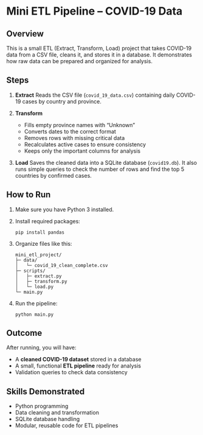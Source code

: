 # Mini ETL Pipeline – COVID-19 Data

## Overview

This is a small ETL (Extract, Transform, Load) project that takes COVID-19 data from a CSV file, cleans it, and stores it in a database. It demonstrates how raw data can be prepared and organized for analysis.

## Steps

1. **Extract**
   Reads the CSV file (`covid_19_data.csv`) containing daily COVID-19 cases by country and province.

2. **Transform**

   * Fills empty province names with “Unknown”
   * Converts dates to the correct format
   * Removes rows with missing critical data
   * Recalculates active cases to ensure consistency
   * Keeps only the important columns for analysis

3. **Load**
   Saves the cleaned data into a SQLite database (`covid19.db`).
   It also runs simple queries to check the number of rows and find the top 5 countries by confirmed cases.

## How to Run

1. Make sure you have Python 3 installed.
2. Install required packages:

   ```
   pip install pandas
   ```
3. Organize files like this:

   ```
   mini_etl_project/
   ├─ data/
   │   └─ covid_19_clean_complete.csv
   ├─ scripts/
   │   ├─ extract.py
   │   ├─ transform.py
   │   └─ load.py
   └─ main.py
   ```
4. Run the pipeline:

   ```
   python main.py
   ```

## Outcome

After running, you will have:

* A **cleaned COVID-19 dataset** stored in a database
* A small, functional **ETL pipeline** ready for analysis
* Validation queries to check data consistency

## Skills Demonstrated

* Python programming
* Data cleaning and transformation
* SQLite database handling
* Modular, reusable code for ETL pipelines
